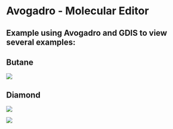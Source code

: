 # Avogadro - Molecular Editor


## Example using Avogadro and GDIS to view several examples:


## Butane
![](https://raw.githubusercontent.com/lusamek/OpenMolecularEditor/main/butane.png)


## Diamond 
![](https://raw.githubusercontent.com/lusamek/OpenMolecularEditor/main/diamond-str.png)

![](https://raw.githubusercontent.com/lusamek/OpenMolecularEditor/main/diamond-gui.png)



